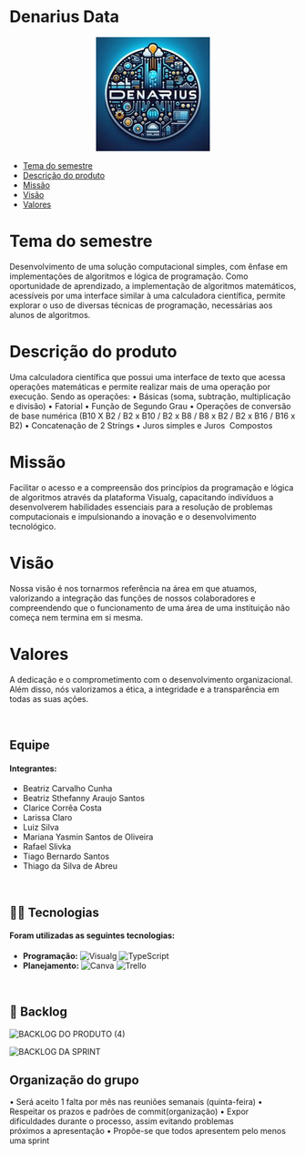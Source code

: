 # Denarius Data

<div align="center">
 <img src="./Logo.png"/>
</div>



* [Tema do semestre](#tema)
* [Descrição do produto](#produto)
* [Missão](#missão)
* [Visão](#visão)
* [Valores](#valores)

# Tema do semestre
Desenvolvimento de uma solução computacional simples, com ênfase em implementações de algoritmos e lógica de programação. Como oportunidade de aprendizado, a implementação de algoritmos matemáticos, acessíveis por uma interface similar à uma calculadora científica, permite explorar o uso de diversas técnicas de programação, necessárias aos alunos de algoritmos.

# Descrição do produto
Uma calculadora científica que possui uma interface de texto que acessa operações matemáticas e permite realizar mais de uma operação por execução.
Sendo as operações:
• Básicas (soma, subtração, multiplicação e divisão)
• Fatorial
• Função de Segundo Grau
• Operações de conversão de base numérica (B10 X B2 / B2 x B10 / B2 x B8 / B8 x B2 / B2 x B16 / B16 x B2)
• Concatenação de 2 Strings
• Juros simples e Juros  Compostos

# Missão

Facilitar o acesso e a compreensão dos princípios da programação e lógica de algoritmos através da plataforma Visualg, capacitando indivíduos a desenvolverem habilidades essenciais para a resolução de problemas computacionais e impulsionando a inovação e o desenvolvimento tecnológico.

# Visão

Nossa visão é nos tornarmos referência na área em que atuamos, valorizando a integração das funções de nossos colaboradores e compreendendo que o funcionamento de uma área de uma instituição não começa nem termina em si mesma.

# Valores

A dedicação e o comprometimento com o desenvolvimento organizacional. Além disso, nós valorizamos a ética, a integridade e a transparência em todas as suas ações.


<br>

##  Equipe

#### **Integrantes:** 
- Beatriz Carvalho Cunha
- Beatriz Sthefanny Araujo Santos
- Clarice Corrêa Costa
- Larissa Claro
- Luiz Silva
- Mariana Yasmin Santos de Oliveira
- Rafael Slivka
- Tiago Bernardo Santos
- Thiago da Silva de Abreu

<br>

## 👨‍💻 Tecnologias

#### Foram utilizadas as seguintes tecnologias:

- **Programação:** ![Visualg](https://img.shields.io/badge/visualg-%23007ACC.svg?style=for-the-badge&logo=visual-studio-code&logoColor=white) ![TypeScript](https://img.shields.io/badge/typescript-%23007ACC.svg?style=for-the-badge&logo=typescript&logoColor=white)
- **Planejamento:** ![Canva](https://img.shields.io/badge/Canva-%2300C4CC.svg?style=for-the-badge&logo=Canva&logoColor=white)  ![Trello](https://img.shields.io/badge/Trello-%23026AA7.svg?style=for-the-badge&logo=Trello&logoColor=white)

<br>

## 📃 Backlog


![BACKLOG DO PRODUTO (4)](https://github.com/DenariusData/API-1sem/assets/163482399/65011d1b-2bf9-4e9d-8938-3d90b5b3c18e)



![BACKLOG DA SPRINT](https://github.com/DenariusData/API-1sem/assets/163482399/4b1a8bf3-6000-475c-9e9d-f0a8f3942351)

## Organização do grupo 
• Será aceito 1 falta por mês nas reuniões semanais (quinta-feira)
•	Respeitar os prazos e padrões de commit(organização)
•	Expor dificuldades durante o processo, assim evitando problemas próximos a apresentação
• Propõe-se que todos apresentem pelo menos uma sprint
